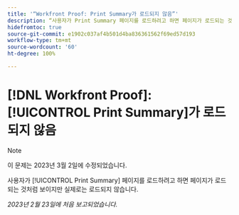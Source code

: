 ```yaml
---
title: '“Workfront Proof: Print Summary가 로드되지 않음”'
description: “사용자가 Print Summary 페이지를 로드하려고 하면 페이지가 로드되는 것처럼 보이지만 실제로는 로드되지 않습니다.”
hidefromtoc: true
source-git-commit: e1902c037af4b501d4ba836361562f69ed57d193
workflow-type: tm+mt
source-wordcount: '60'
ht-degree: 100%

---
```



# [!DNL Workfront Proof]: [!UICONTROL Print Summary]가 로드되지 않음

>[!NOTE]
>
>이 문제는 2023년 3월 2일에 수정되었습니다.

사용자가 [!UICONTROL Print Summary] 페이지를 로드하려고 하면 페이지가 로드되는 것처럼 보이지만 실제로는 로드되지 않습니다.

_2023년 2월 23일에 처음 보고되었습니다._

